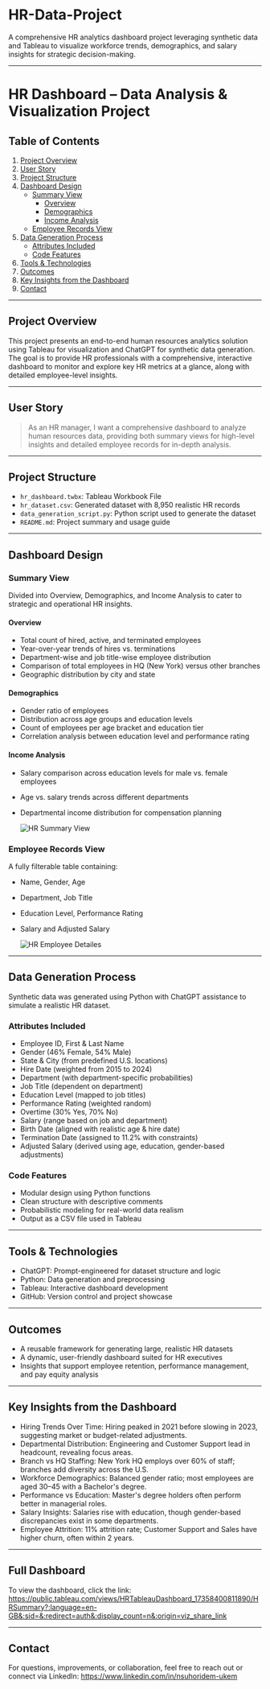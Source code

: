 # HR-Data-Project
A comprehensive HR analytics dashboard project leveraging synthetic data and Tableau to visualize workforce trends, demographics, and salary insights for strategic decision-making.

---

# HR Dashboard – Data Analysis & Visualization Project

## Table of Contents
1. [Project Overview](#project-overview)  
2. [User Story](#user-story)  
3. [Project Structure](#project-structure)  
4. [Dashboard Design](#dashboard-design)  
   - [Summary View](#summary-view)  
     - [Overview](#overview)  
     - [Demographics](#demographics)  
     - [Income Analysis](#income-analysis)  
   - [Employee Records View](#employee-records-view)  
5. [Data Generation Process](#data-generation-process)  
   - [Attributes Included](#attributes-included)  
   - [Code Features](#code-features)  
6. [Tools & Technologies](#tools--technologies)  
7. [Outcomes](#outcomes)
8. [Key Insights from the Dashboard](#key-insights-from-the-dashboard)
9. [Contact](#contact)  

---

## Project Overview

This project presents an end-to-end human resources analytics solution using Tableau for visualization and ChatGPT for synthetic data generation. The goal is to provide HR professionals with a comprehensive, interactive dashboard to monitor and explore key HR metrics at a glance, along with detailed employee-level insights.

---

## User Story

> As an HR manager, I want a comprehensive dashboard to analyze human resources data, providing both summary views for high-level insights and detailed employee records for in-depth analysis.

---

## Project Structure

- `hr_dashboard.twbx`: Tableau Workbook File  
- `hr_dataset.csv`: Generated dataset with 8,950 realistic HR records  
- `data_generation_script.py`: Python script used to generate the dataset  
- `README.md`: Project summary and usage guide  

---

## Dashboard Design

### Summary View

Divided into Overview, Demographics, and Income Analysis to cater to strategic and operational HR insights.

#### Overview
- Total count of hired, active, and terminated employees  
- Year-over-year trends of hires vs. terminations  
- Department-wise and job title-wise employee distribution  
- Comparison of total employees in HQ (New York) versus other branches  
- Geographic distribution by city and state  

#### Demographics
- Gender ratio of employees  
- Distribution across age groups and education levels  
- Count of employees per age bracket and education tier  
- Correlation analysis between education level and performance rating  

#### Income Analysis
- Salary comparison across education levels for male vs. female employees  
- Age vs. salary trends across different departments  
- Departmental income distribution for compensation planning

  ![HR Summary View](https://github.com/user-attachments/assets/78c1067f-6e9c-430f-90fa-4fe164a0667a)


### Employee Records View

A fully filterable table containing:
- Name, Gender, Age  
- Department, Job Title  
- Education Level, Performance Rating  
- Salary and Adjusted Salary

  ![HR  Employee Detailes](https://github.com/user-attachments/assets/084e5e19-0c41-4bbb-b1ae-b9232ccee314)


---

## Data Generation Process

Synthetic data was generated using Python with ChatGPT assistance to simulate a realistic HR dataset.

### Attributes Included
- Employee ID, First & Last Name  
- Gender (46% Female, 54% Male)  
- State & City (from predefined U.S. locations)  
- Hire Date (weighted from 2015 to 2024)  
- Department (with department-specific probabilities)  
- Job Title (dependent on department)  
- Education Level (mapped to job titles)  
- Performance Rating (weighted random)  
- Overtime (30% Yes, 70% No)  
- Salary (range based on job and department)  
- Birth Date (aligned with realistic age & hire date)  
- Termination Date (assigned to 11.2% with constraints)  
- Adjusted Salary (derived using age, education, gender-based adjustments)  

### Code Features
- Modular design using Python functions  
- Clean structure with descriptive comments  
- Probabilistic modeling for real-world data realism  
- Output as a CSV file used in Tableau  

---

## Tools & Technologies

- ChatGPT: Prompt-engineered for dataset structure and logic  
- Python: Data generation and preprocessing  
- Tableau: Interactive dashboard development  
- GitHub: Version control and project showcase  

---

## Outcomes

- A reusable framework for generating large, realistic HR datasets  
- A dynamic, user-friendly dashboard suited for HR executives  
- Insights that support employee retention, performance management, and pay equity analysis
  
---

## Key Insights from the Dashboard

- Hiring Trends Over Time: Hiring peaked in 2021 before slowing in 2023, suggesting market or budget-related adjustments.
- Departmental Distribution: Engineering and Customer Support lead in headcount, revealing focus areas.
- Branch vs HQ Staffing: New York HQ employs over 60% of staff; branches add diversity across the U.S.
- Workforce Demographics: Balanced gender ratio; most employees are aged 30–45 with a Bachelor's degree.
- Performance vs Education: Master's degree holders often perform better in managerial roles.
- Salary Insights: Salaries rise with education, though gender-based discrepancies exist in some departments.
- Employee Attrition: 11% attrition rate; Customer Support and Sales have higher churn, often within 2 years.

---

## Full Dashboard

To view the dashboard, click the link: https://public.tableau.com/views/HRTableauDashboard_17358400811890/HRSummary?:language=en-GB&:sid=&:redirect=auth&:display_count=n&:origin=viz_share_link

---

## Contact

For questions, improvements, or collaboration, feel free to reach out or connect via LinkedIn: https://www.linkedin.com/in/nsuhoridem-ukem
